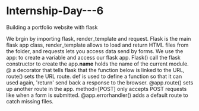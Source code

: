 # Internship-Day---6
Building a portfolio website with flask


We brgin by importing flask, render_template and request. Flask is the main flask app class, render_template allows to load and return HTML files from the folder, and requests lets you access data send by forms.
We use the app: to create a variable and access our flask app. Flask() call the flask constructor to create the app.__name__ holds the name of the current module.
@ a decorator that tells flask that the function below is linked to the URL, route() sets the URL route.
def is used to define a function so that it can used again, 'return' send back a response to the browser.
@app.route() sets up another route in the app. method=[POST] only accepts POST requests like when a form is submitted.
@app.errorhandler() adds a default route to catch missing files.
